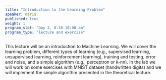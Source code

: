 ```yaml
---
title: "Introduction to the Learning Problem"
speaker: maria
published: true
weight: 1
program_slot: "Day 2, 8:30-10:00 am"
program_type: "lecture and exercise"
---
```


This lecture will be an introduction to Machine Learning. We will cover the learning problem, different types of learning (e.g., supervised learning, unsupervised learning, reinforcement learning), training and testing, error and noise, and a simple algorithm (e.g., perceptron or k-nn). In the lab we will work on some exercises with MNIST dataset (handwritten digits) and we will implement the simple algorithm presented in the theoretical lecture.
